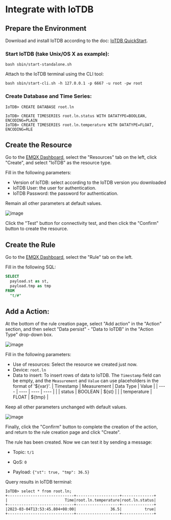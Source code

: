# Integrate with IoTDB

## Prepare the Environment

Download and install IoTDB according to the doc: [IoTDB QuickStart](https://iotdb.apache.org/UserGuide/Master/QuickStart/QuickStart.html).

### Start IoTDB (take Unix/OS X as example):

```
bash sbin/start-standalone.sh
```

Attach to the IoTDB terminal using the CLI tool:

```
bash sbin/start-cli.sh -h 127.0.0.1 -p 6667 -u root -pw root
```

### Create Database and Time Series:

```
IoTDB> CREATE DATABASE root.ln

IoTDB> CREATE TIMESERIES root.ln.status WITH DATATYPE=BOOLEAN, ENCODING=PLAIN
IoTDB> CREATE TIMESERIES root.ln.temperature WITH DATATYPE=FLOAT, ENCODING=RLE
```

## Create the Resource

Go to the [EMQX Dashboard](http://127.0.0.1:18083/#/resources), select the "Resources" tab on the left, click "Create", and select "IoTDB" as the resource type.

Fill in the following parameters:

- Version of IoTDB: select according to the IoTDB version you downloaded
- IoTDB User: the user for authentication.
- IoTDB Password: the password for authentication.

Remain all other parameters at default values.

![image](./assets/rule-engine/iotdb-resource-en.png)

Click the "Test" button for connectivity test, and then click the "Confirm" button to create the resource.

## Create the Rule

Go to the [EMQX Dashboard](http://127.0.0.1:18083/#/rules), select the "Rule" tab on the left.

Fill in the following SQL:

```SQL
SELECT
  payload.st as st,
  payload.tmp as tmp
FROM
  "t/#"
```

## Add a Action:

At the bottom of the rule creation page, select "Add action" in the "Action" section, and then select "Data persist" - "Data to IoTDB" in the "Action Type" drop-down box.

![image](./assets/rule-engine/iotdb-action-1-en.png)

Fill in the following parameters:

- Use of resources: Select the resource we created just now.
- Device: `root.ln`
- Data to insert: To insert rows of data to IoTDB. The `Timestamp` field can be empty, and the `Measurement` and `Value` can use placeholders in the format of '${var}'.
  |  Timestamp   | Measurement  | Data Type  | Value  |
  |  ----        |  ----        | ----       | ----   |
  |              | status       | BOOLEAN    | ${st}  |
  |              | temperature  | FLOAT      | ${tmp} |

Keep all other parameters unchanged with default values.

![image](./assets/rule-engine/iotdb-action-2-en.png)

Finally, click the "Confirm" button to complete the creation of the action, and return to the rule creation page and click "Create".

The rule has been created. Now we can test it by sending a message:

- Topic: `t/1`

- QoS: `0`

- Payload: `{"st": true, "tmp": 36.5}`

Query results in IoTDB terminal:

```
IoTDB> select * from root.ln;
+-----------------------------+-------------------+--------------+
|                         Time|root.ln.temperature|root.ln.status|
+-----------------------------+-------------------+--------------+
|2023-03-04T13:53:45.804+08:00|               36.5|          true|
+-----------------------------+-------------------+--------------+
```
